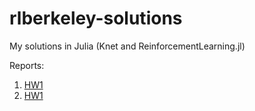 # rlberkeley-solutions
My solutions in Julia (Knet and ReinforcementLearning.jl)

Reports:
1. [HW1](https://github.com/ozanarkancan/rlberkeley-solutions/blob/master/hw1/report/Report-HW1.ipynb)
2. [HW1](https://github.com/ozanarkancan/rlberkeley-solutions/blob/master/hw2/report/HW2.ipynb)
